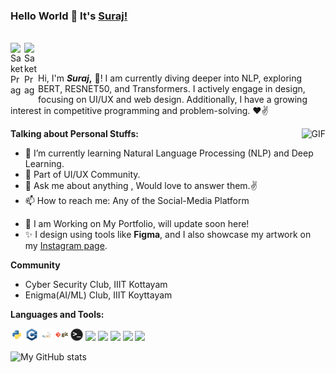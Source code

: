 ### Hello World 👋 It's [Suraj!](https://sakigo9.github.io/MyPortfolio/)

<br/>


<!--<a href="https://twitter.com/sakigo_09">-->
<!--<img align="left" alt="Saket Prag | Twitter" width="22px" src="https://cdn.jsdelivr.net/npm/simple-icons@v3/icons/twitter.svg" />-->
</a>
<a href="https://www.linkedin.com/in/SurajHarlekar/">
<img align="left" alt="Saket Prag" width="22px" src="https://cdn.jsdelivr.net/npm/simple-icons@v3/icons/linkedin.svg" />
</a>
<!--<a href="https://medium.com/@saketprag322">-->
<!--<img align="left" alt="Saket Prag" width="22px" src="https://cdn.jsdelivr.net/npm/simple-icons@v3/icons/medium.svg" />-->
</a>
<a href="https://www.instagram.com/suraj.py/">
<img align="left" alt="Saket Prag" width="22px" src="https://cdn.jsdelivr.net/npm/simple-icons@v3/icons/instagram.svg" />
</a>
<!--<a href="https://www.youtube.com/watch?v=eXlaZbQ0TiY&t=3s">-->
<!--<img align="left" alt="Saket Prag | Twitter" width="22px" src="https://cdn.jsdelivr.net/npm/simple-icons@v3/icons/youtube.svg" />-->
</a>
<br />

<br />

Hi, I'm <b>*Suraj*,</b> 🙌! I am currently diving deeper into NLP, exploring BERT, RESNET50, and Transformers. I actively engage in design, focusing on UI/UX and web design. Additionally, I have a growing interest in competitive programming and problem-solving. ❤✌


<img align="right" alt="GIF" src="https://media.giphy.com/media/qgQUggAC3Pfv687qPC/giphy.gif" />


**Talking about Personal Stuffs:**

<!--- 🔭 I’m currently Intern at CodeCrunch.-->
- 🌱 I’m currently learning Natural Language Processing (NLP) and Deep Learning.
- 👯 Part of UI/UX Community.
- 💬 Ask me about anything , Would love to answer them.✌
- 📫 How to reach me: Any of the Social-Media Platform 
<!--- ⚡ Check out my recent [Blogs](https://medium.com/@saketprag322)-->
- 📝 I am Working on My Portfolio, will update soon here!
- ✨ I design using tools like **Figma**, and I also showcase my artwork on my [Instagram page](https://www.instagram.com/vortexinkstudios).



**Community**
- Cyber Security Club, IIIT Kottayam
- Enigma(AI/ML) Club, IIIT Koyttayam

**Languages and Tools:**


<code><img height="20" src="https://raw.githubusercontent.com/github/explore/80688e429a7d4ef2fca1e82350fe8e3517d3494d/topics/python/python.png"></code>
<code><img height="20" src="https://raw.githubusercontent.com/github/explore/80688e429a7d4ef2fca1e82350fe8e3517d3494d/topics/cpp/cpp.png"></code>
<code><img height="20" src="https://raw.githubusercontent.com/github/explore/80688e429a7d4ef2fca1e82350fe8e3517d3494d/topics/mysql/mysql.png"></code>
<code><img height="20" src="https://raw.githubusercontent.com/github/explore/80688e429a7d4ef2fca1e82350fe8e3517d3494d/topics/git/git.png"></code>
<code><img height="20" src="https://raw.githubusercontent.com/github/explore/80688e429a7d4ef2fca1e82350fe8e3517d3494d/topics/terminal/terminal.png"></code>
<code><img height="20" src="https://raw.githubusercontent.com/scikit-learn/scikit-learn/main/doc/logos/scikit-learn-logo.png"></code>
<code><img height="20" src="https://seaborn.pydata.org/_images/logo-wide-lightbg.svg"></code>
<code><img height="20" src="https://raw.githubusercontent.com/pytorch/pytorch/master/docs/source/_static/img/pytorch-logo-dark.png"></code>
<code><img height="20" src="https://huggingface.co/front/assets/huggingface_logo-noborder.svg"></code>
<code><img height="20" src="https://langchain.com/favicon.ico"></code>

![My GitHub stats](https://github-readme-stats.vercel.app/api?username=brownbeast-spec&show_icons=true&hide_border=true)
